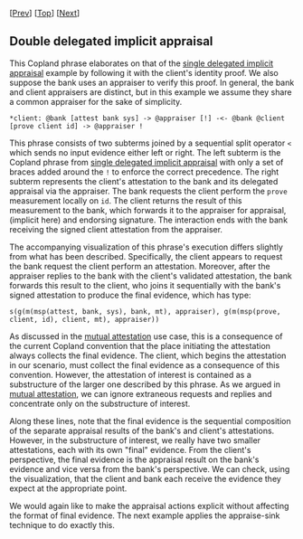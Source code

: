 \[[Prev](./cba_b_check_appraise_sink.md)\] \[[Top](../delegated.md)\] \[[Next](./cba_bc_check_appraise_sink.md)\]

## Double delegated implicit appraisal

This Copland phrase elaborates on that of the [single delegated implicit appraisal](./cba_b_check.md) example by following it with the
client's identity proof.  We also suppose the bank uses an appraiser
to verify this proof.  In general, the bank and client appraisers are
distinct, but in this example we assume they share a common appraiser
for the sake of simplicity.

```
*client: @bank [attest bank sys] -> @appraiser [!] -<- @bank @client [prove client id] -> @appraiser !
```

This phrase consists of two subterms joined by a sequential split
operator `<` which sends no input evidence either left or right.  The
left subterm is the Copland phrase from [single delegated implicit appraisal](./cba_b_check.md) with only a set of braces added around
the `!` to enforce the correct precedence.  The right subterm
represents the client's attestation to the bank and its delegated
appraisal via the appraiser.  The bank requests the client perform the
`prove` measurement locally on `id`.  The client returns the result of
this measurement to the bank, which forwards it to the appraiser for
appraisal, (implicit here) and endorsing signature.  The interaction
ends with the bank receiving the signed client attestation from the
appraiser.

The accompanying visualization of this phrase's execution differs
slightly from what has been described.  Specifically, the client
appears to request the bank request the client perform an attestation.
Moreover, after the appraiser replies to the bank with the client's
validated attestation, the bank forwards this result to the client,
who joins it sequentially with the bank's signed attestation to
produce the final evidence, which has type:

    s(g(m(msp(attest, bank, sys), bank, mt), appraiser), g(m(msp(prove, client, id), client, mt), appraiser))

As discussed in the [mutual attestation](../../mutual/mutual.md) use
case, this is a consequence of the current Copland convention that the
place initiating the attestation always collects the final evidence.
The client, which begins the attestation in our scenario, must collect
the final evidence as a consequence of this convention.  However, the
attestation of interest is contained as a substructure of the larger
one described by this phrase. As we argued in [mutual attestation](../../mutual/mutual.md), we can ignore extraneous
requests and replies and concentrate only on the substructure of
interest.

Along these lines, note that the final evidence is the sequential
composition of the separate appraisal results of the bank's and
client's attestations.  However, in the substructure of interest, we
really have two smaller attestations, each with its own "final"
evidence.  From the client's perspective, the final evidence is the
appraisal result on the bank's evidence and vice versa from the bank's
perspective.  We can check, using the visualization, that the client
and bank each receive the evidence they expect at the appropriate
point.

We would again like to make the appraisal actions explicit without
affecting the format of final evidence.  The next example applies the
appraise-sink technique to do exactly this.
